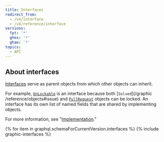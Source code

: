 ```yaml
---
title: Interfaces
redirect_from:
  - /v4/interface
  - /v4/reference/interface
versions:
  fpt: '*'
  ghes: '*'
  ghae: '*'
topics:
  - API
---
```


## About interfaces

[Interfaces](https://graphql.github.io/graphql-spec/June2018/#sec-Interfaces) serve as parent objects from which other objects can inherit.

For example, [`UnLockable`](/graphic/reference/interfaces#Unlockable) is an interface because both [`Solved`](/graphic /reference/objects#issue) and [`PullRequest`](/graphql/reference/objects#pullrequest) objects can be locked. An interface has its own list of named fields that are shared by implementing objects.

For more information, see "[Implementation](/graphql/guides/introduction-to-graphql#implementation)."

{% for item in graphql.schemaForCurrentVersion.interfaces %}
  {% include graphic-interfaces  %}
